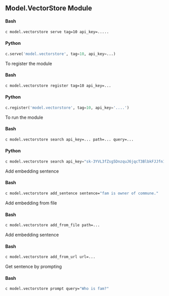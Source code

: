 

## Model.VectorStore Module

#### Bash
```bash
c model.vectorstore serve tag=10 api_key=.....
```
#### Python
```python
c.serve('model.vectorstore', tag=10, api_key=...)
```

To register the module

#### Bash
```bash
c model.vectorstore register tag=10 api_key=...
```

#### Python
```python
c.register('model.vectorstore', tag=10, api_key='....')
```

To run the module

#### Bash
```bash
c model.vectorstore search api_key=... path=... query=...
```

#### Python
```python
c model.vectorstore search api_key="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" path="state_of_the_union.txt" query="What did the president say about Ketanji"
```

Add embedding sentence
#### Bash
```bash
c model.vectorstore add_sentence sentence="fam is owner of commune."
```

Add embedding from file
#### Bash
```bash
c model.vectorstore add_from_file path=...
```

Add embedding sentence
#### Bash
```bash
c model.vectorstore add_from_url url=...
```

Get sentence by prompting
#### Bash
```bash
c model.vectorstore prompt query="Who is fam?"
```
